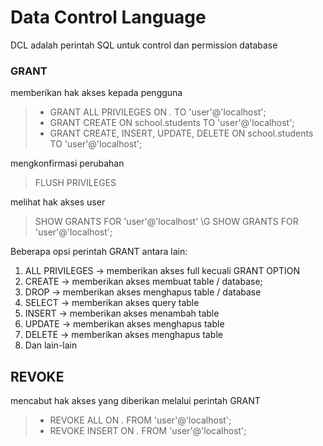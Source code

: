 # Data Control Language
DCL adalah perintah SQL untuk control dan permission database
### GRANT
memberikan hak akses kepada pengguna
> - GRANT ALL PRIVILEGES ON *.* TO 'user'@'localhost';
> - GRANT CREATE ON school.students TO 'user'@'localhost';
> - GRANT CREATE, INSERT, UPDATE, DELETE ON school.students TO 'user'@'localhost';

mengkonfirmasi perubahan
> FLUSH PRIVILEGES

melihat hak akses user
> SHOW GRANTS FOR 'user'@'localhost' \G
> SHOW GRANTS FOR 'user'@'localhost';


Beberapa opsi perintah GRANT antara lain:
1. ALL PRIVILEGES -> memberikan akses full kecuali GRANT OPTION
2. CREATE -> memberikan akses membuat table / database;
3. DROP -> memberikan akses menghapus table / database
4. SELECT -> memberikan akses query table
5. INSERT -> memberikan akses menambah table
6. UPDATE -> memberikan akses menghapus table
7. DELETE -> memberikan akses menghapus table
8. Dan lain-lain

## REVOKE 
mencabut hak akses yang diberikan melalui perintah GRANT
> - REVOKE ALL ON *.* FROM 'user'@'localhost';
> - REVOKE INSERT ON *.* FROM 'user'@'localhost';
